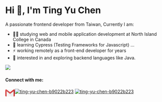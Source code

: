 <h1 align="left">Hi 👋, I'm Ting Yu Chen</h1>
<p align="left">A passionate frontend developer from Taiwan,  Currently I am:</p>

- 👩‍🎓 studying web and mobile application development at North Island College in Canada
- 🌱 learning Cypress (Testing Frameworks for Javascript) ...
- ⚡  working remotely as a front-end developer for years
- 🔭 interested in and exploring backend languages like Java.


<img width=”100%” src="https://github-readme-stats.vercel.app/api/top-langs/?username=ting-dev-coder&theme=vue-dark&line_height=22&layout=compact&hide=less" />

<h4 align="left">Connect with me:</h4>
<p align="left">
<a href="https://linkedin.com/in/ting-yu-chen-b9022b223" target="blank"><img align="center" src="https://raw.githubusercontent.com/rahuldkjain/github-profile-readme-generator/master/src/images/icons/Social/linked-in-alt.svg" alt="ting-yu-chen-b9022b223" height="20" width="30" /></a>
  <a href="https://linkedin.com/in/ting-yu-chen-b9022b223" target="blank"><img align="center" src="https://raw.githubusercontent.com/rahuldkjain/github-profile-readme-generator/master/src/images/icons/Social/linked-in-alt.svg" alt="ting-yu-chen-b9022b223" height="20" width="30" /></a>
  <a href="mailto:missjoker59@gmail.com"><img align="left" src="https://raw.githubusercontent.com/deepajarout/deepajarout/main/2993691_brand_brands_gmail_logo_logos_icon.png" alt="deepa jarout | Gmail" width="30" style="max-width: 100%;"></a>
</p>
